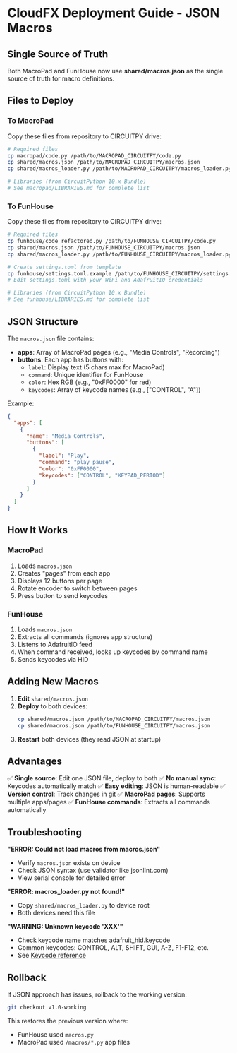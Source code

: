 # CloudFX Deployment Guide - JSON Macros

## Single Source of Truth

Both MacroPad and FunHouse now use **shared/macros.json** as the single source of truth for macro definitions.

## Files to Deploy

### To MacroPad
Copy these files from repository to CIRCUITPY drive:
```bash
# Required files
cp macropad/code.py /path/to/MACROPAD_CIRCUITPY/code.py
cp shared/macros.json /path/to/MACROPAD_CIRCUITPY/macros.json
cp shared/macros_loader.py /path/to/MACROPAD_CIRCUITPY/macros_loader.py

# Libraries (from CircuitPython 10.x Bundle)
# See macropad/LIBRARIES.md for complete list
```

### To FunHouse
Copy these files from repository to CIRCUITPY drive:
```bash
# Required files
cp funhouse/code_refactored.py /path/to/FUNHOUSE_CIRCUITPY/code.py
cp shared/macros.json /path/to/FUNHOUSE_CIRCUITPY/macros.json
cp shared/macros_loader.py /path/to/FUNHOUSE_CIRCUITPY/macros_loader.py

# Create settings.toml from template
cp funhouse/settings.toml.example /path/to/FUNHOUSE_CIRCUITPY/settings.toml
# Edit settings.toml with your WiFi and AdafruitIO credentials

# Libraries (from CircuitPython 10.x Bundle)
# See funhouse/LIBRARIES.md for complete list
```

## JSON Structure

The `macros.json` file contains:
- **apps**: Array of MacroPad pages (e.g., "Media Controls", "Recording")
- **buttons**: Each app has buttons with:
  - `label`: Display text (5 chars max for MacroPad)
  - `command`: Unique identifier for FunHouse
  - `color`: Hex RGB (e.g., "0xFF0000" for red)
  - `keycodes`: Array of keycode names (e.g., ["CONTROL", "A"])

Example:
```json
{
  "apps": [
    {
      "name": "Media Controls",
      "buttons": [
        {
          "label": "Play",
          "command": "play_pause",
          "color": "0xFF0000",
          "keycodes": ["CONTROL", "KEYPAD_PERIOD"]
        }
      ]
    }
  ]
}
```

## How It Works

### MacroPad
1. Loads `macros.json`
2. Creates "pages" from each app
3. Displays 12 buttons per page
4. Rotate encoder to switch between pages
5. Press button to send keycodes

### FunHouse
1. Loads `macros.json`
2. Extracts all commands (ignores app structure)
3. Listens to AdafruitIO feed
4. When command received, looks up keycodes by command name
5. Sends keycodes via HID

## Adding New Macros

1. **Edit** `shared/macros.json`
2. **Deploy** to both devices:
   ```bash
   cp shared/macros.json /path/to/MACROPAD_CIRCUITPY/macros.json
   cp shared/macros.json /path/to/FUNHOUSE_CIRCUITPY/macros.json
   ```
3. **Restart** both devices (they read JSON at startup)

## Advantages

✅ **Single source**: Edit one JSON file, deploy to both
✅ **No manual sync**: Keycodes automatically match
✅ **Easy editing**: JSON is human-readable
✅ **Version control**: Track changes in git
✅ **MacroPad pages**: Supports multiple apps/pages
✅ **FunHouse commands**: Extracts all commands automatically

## Troubleshooting

**"ERROR: Could not load macros from macros.json"**
- Verify `macros.json` exists on device
- Check JSON syntax (use validator like jsonlint.com)
- View serial console for detailed error

**"ERROR: macros_loader.py not found!"**
- Copy `shared/macros_loader.py` to device root
- Both devices need this file

**"WARNING: Unknown keycode 'XXX'"**
- Check keycode name matches adafruit_hid.keycode
- Common keycodes: CONTROL, ALT, SHIFT, GUI, A-Z, F1-F12, etc.
- See [Keycode reference](https://docs.circuitpython.org/projects/hid/en/latest/api.html#adafruit-hid-keycode-keycode)

## Rollback

If JSON approach has issues, rollback to the working version:

```bash
git checkout v1.0-working
```

This restores the previous version where:
- FunHouse used `macros.py`
- MacroPad used `/macros/*.py` app files
